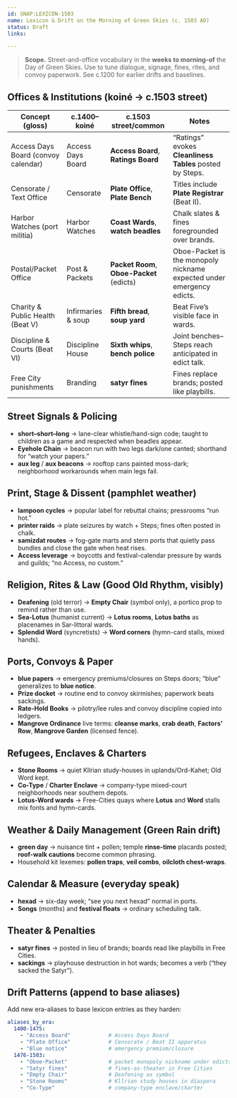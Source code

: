 ```yaml
---
id: SNAP:LEXICON-1503
name: Lexicon & Drift on the Morning of Green Skies (c. 1503 AO)
status: Draft
links:

---
```


> **Scope.** Street-and-office vocabulary in the **weeks to morning-of** the Day of Green Skies. Use to tune dialogue, signage, fines, rites, and convoy paperwork. See c.1200 for earlier drifts and baselines.

## Offices & Institutions (koiné → **c.1503 street**)
| Concept (gloss) | c.1400–koiné | **c.1503 street/common** | Notes |
|---|---|---|---|
| Access Days Board (convoy calendar) | Access Days Board | **Access Board**, **Ratings Board** | “Ratings” evokes **Cleanliness Tables** posted by Steps. |
| Censorate / Text Office | Censorate | **Plate Office**, **Plate Bench** | Titles include **Plate Registrar** (Beat II). |
| Harbor Watches (port militia) | Harbor Watches | **Coast Wards**, **watch beadles** | Chalk slates & fines foregrounded over brands. |
| Postal/Packet Office | Post & Packets | **Packet Room**, **Oboe-Packet** (edicts) | Oboe-Packet is the monopoly nickname expected under emergency edicts. |
| Charity & Public Health (Beat V) | Infirmaries & soup | **Fifth bread**, **soup yard** | Beat Five’s visible face in wards. |
| Discipline & Courts (Beat VI) | Discipline House | **Sixth whips**, **bench police** | Joint benches–Steps reach anticipated in edict talk. |
| Free City punishments | Branding | **satyr fines** | Fines replace brands; posted like playbills. |

## Street Signals & Policing
- **short–short–long** → lane-clear whistle/hand-sign code; taught to children as a game and respected when beadles appear.  
- **Eyehole Chain** → beacon run with two legs dark/one canted; shorthand for “watch your papers.”  
- **aux leg** / **aux beacons** → rooftop cans painted moss-dark; neighborhood workarounds when main legs fail.

## Print, Stage & Dissent (pamphlet weather)
- **lampoon cycles** → popular label for rebuttal chains; pressrooms “run hot.”  
- **printer raids** → plate seizures by watch + Steps; fines often posted in chalk.  
- **samizdat routes** → fog-gate marts and stern ports that quietly pass bundles and close the gate when heat rises.  
- **Access leverage** → boycotts and festival-calendar pressure by wards and guilds; “no Access, no custom.”

## Religion, Rites & Law (Good Old Rhythm, visibly)
- **Deafening** (old terror) → **Empty Chair** (symbol only), a portico prop to remind rather than use.  
- **Sea-Lotus** (humanist current) → **Lotus rooms**, **Lotus baths** as placenames in Sar-littoral wards.  
- **Splendid Word** (syncretists) → **Word corners** (hymn-card stalls, mixed hands).

## Ports, Convoys & Paper
- **blue papers** → emergency premiums/closures on Steps doors; “blue” generalizes to **blue notice**.  
- **Prize docket** → routine end to convoy skirmishes; paperwork beats sackings.  
- **Rate-Hold Books** → pilotry/lee rules and convoy discipline copied into ledgers.  
- **Mangrove Ordinance** live terms: **cleanse marks**, **crab death**, **Factors’ Row**, **Mangrove Garden** (licensed fence).

## Refugees, Enclaves & Charters
- **Stone Rooms** → quiet Kllrian study-houses in uplands/Ord-Kahet; Old Word kept.  
- **Co-Type** / **Charter Enclave** → company-type mixed-court neighborhoods near southern depots.  
- **Lotus-Word wards** → Free-Cities quays where **Lotus** and **Word** stalls mix fonts and hymn-cards.

## Weather & Daily Management (Green Rain drift)
- **green day** → nuisance tint + pollen; temple **rinse-time** placards posted; **roof-walk cautions** become common phrasing.  
- Household kit lexemes: **pollen traps**, **veil combs**, **oilcloth chest-wraps**.

## Calendar & Measure (everyday speak)
- **hexad** → six-day week; “see you next hexad” normal in ports.  
- **Songs** (months) and **festival floats** → ordinary scheduling talk.

## Theater & Penalties
- **satyr fines** → posted in lieu of brands; boards read like playbills in Free Cities.  
- **sackings** → playhouse destruction in hot wards; becomes a verb (“they sacked the Satyr”).

## Drift Patterns (append to base aliases)
Add new era-aliases to base lexicon entries as they harden:

```yaml
aliases_by_era:
  1400-1475:
    - "Access Board"            # Access Days Board
    - "Plate Office"            # Censorate / Beat II apparatus
    - "Blue notice"             # emergency premium/closure
  1476-1503:
    - "Oboe-Packet"             # packet monopoly nickname under edicts
    - "Satyr fines"             # fines-as-theater in Free Cities
    - "Empty Chair"             # Deafening as symbol
    - "Stone Rooms"             # Kllrian study houses in diaspora
    - "Co-Type"                 # company-type enclave/charter
